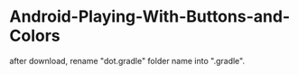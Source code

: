 # Android-Playing-With-Buttons-and-Colors
after download, rename "dot.gradle" folder name into ".gradle".

